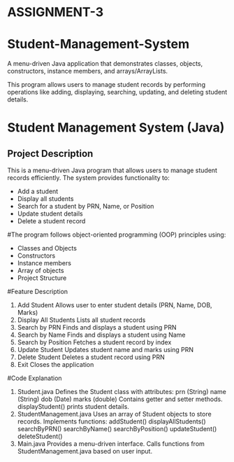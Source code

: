 # ASSIGNMENT-3
# Student-Management-System
A menu-driven Java application that demonstrates classes, objects, constructors, instance members, and arrays/ArrayLists.

This program allows users to manage student records by performing operations like adding, displaying, searching, updating, and deleting student details.

# Student Management System (Java)
##  Project Description
This is a menu-driven Java program that allows users to manage student records efficiently. The system provides functionality to:

- Add a student
- Display all students
- Search for a student by PRN, Name, or Position
- Update student details
- Delete a student record
  
#The program follows object-oriented programming (OOP) principles using:

- Classes and Objects
- Constructors
- Instance members
- Array of objects
- Project Structure

  
#Feature Description

1) Add Student Allows user to enter student details (PRN, Name, DOB, Marks)
2) Display All Students Lists all student records
3) Search by PRN Finds and displays a student using PRN
4) Search by Name Finds and displays a student using Name
5) Search by Position Fetches a student record by index
6) Update Student Updates student name and marks using PRN
7) Delete Student Deletes a student record using PRN
8) Exit Closes the application

#Code Explanation

1) Student.java Defines the Student class with attributes: prn (String) name (String) dob (Date) marks (double) Contains getter and setter methods. displayStudent() prints student details.
2) StudentManagement.java Uses an array of Student objects to store records. Implements functions: addStudent() displayAllStudents() searchByPRN() searchByName() searchByPosition() updateStudent() deleteStudent()
3) Main.java Provides a menu-driven interface. Calls functions from StudentManagement.java based on user input.
